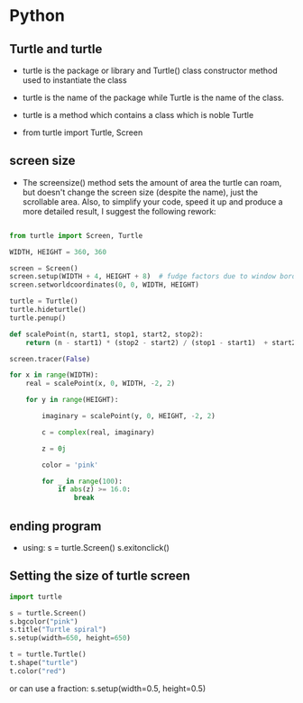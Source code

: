 # Python

## Turtle and turtle

* turtle is the package or library and Turtle() class constructor method used to instantiate the class

* turtle is the name of the package while Turtle is the name of the class.

* turtle is a method which contains a class which is noble Turtle

* from turtle import Turtle, Screen

## screen size

* The screensize() method sets the amount of area the turtle can roam, but doesn't change the screen size (despite the name), just the scrollable area. Also, to simplify your code, speed it up and produce a more detailed result, I suggest the following rework:

```python 

from turtle import Screen, Turtle

WIDTH, HEIGHT = 360, 360

screen = Screen()
screen.setup(WIDTH + 4, HEIGHT + 8)  # fudge factors due to window borders & title bar
screen.setworldcoordinates(0, 0, WIDTH, HEIGHT)

turtle = Turtle()
turtle.hideturtle()
turtle.penup()

def scalePoint(n, start1, stop1, start2, stop2):
    return (n - start1) * (stop2 - start2) / (stop1 - start1)  + start2

screen.tracer(False)

for x in range(WIDTH):
    real = scalePoint(x, 0, WIDTH, -2, 2)

    for y in range(HEIGHT):

        imaginary = scalePoint(y, 0, HEIGHT, -2, 2)

        c = complex(real, imaginary)

        z = 0j

        color = 'pink'

        for _ in range(100):
            if abs(z) >= 16.0:
                break
```

## ending program

* using:
s = turtle.Screen()
s.exitonclick()

## Setting the size of turtle screen

```python
import turtle

s = turtle.Screen()
s.bgcolor("pink")
s.title("Turtle spiral")
s.setup(width=650, height=650)

t = turtle.Turtle()
t.shape("turtle")
t.color("red")
```

or can use a fraction:
s.setup(width=0.5, height=0.5)
